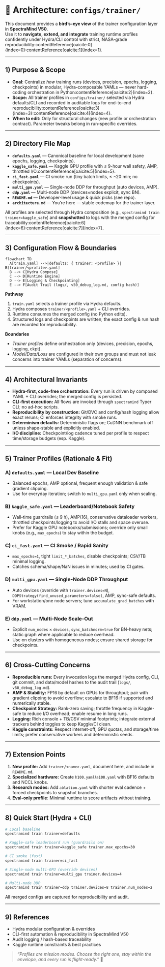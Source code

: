 # 🧩 Architecture: `configs/trainer/`

This document provides a **bird’s-eye view** of the trainer configuration layer in **SpectraMind V50**.  
Use it to **navigate, extend, and integrate** training runtime profiles confidently under Hydra/CLI control with strict, NASA-grade reproducibility:contentReference[oaicite:0]{index=0}:contentReference[oaicite:1]{index=1}.

---

## 1) Purpose & Scope

- **Goal:** Centralize *how* training runs (devices, precision, epochs, logging, checkpoints) in modular, Hydra-composable YAMLs — never hard-coding orchestration in Python:contentReference[oaicite:2]{index=2}.  
- **Scope:** All trainer profiles in `configs/trainer/` selected via Hydra defaults/CLI and recorded in auditable logs for end-to-end reproducibility:contentReference[oaicite:3]{index=3}:contentReference[oaicite:4]{index=4}.  
- **When to edit:** Only for structural changes (new profile or orchestration contract). Parameter tweaks belong in run-specific overrides.

---

## 2) Directory File Map

- **`defaults.yaml`** — Canonical baseline for local development (sane epochs, logging, checkpoints).  
- **`kaggle_safe.yaml`** — Kaggle GPU profile with ≤ 9-hour wall safety, AMP, throttled I/O:contentReference[oaicite:5]{index=5}.  
- **`ci_fast.yaml`** — CI smoke run (tiny batch limits, ≤ ~20 min; no checkpoints).  
- **`multi_gpu.yaml`** — Single-node DDP for throughput (auto devices, AMP).  
- **`ddp.yaml`** — Multi-node DDP (devices×nodes explicit, sync BN).  
- **`README.md`** — Developer-level usage & quick picks (see repo).  
- **`architecture.md`** — You’re here — stable codemap for the trainer layer.

All profiles are selected through Hydra composition (e.g., `spectramind train trainer=kaggle_safe`) and **snapshotted** to logs with the merged config for traceability:contentReference[oaicite:6]{index=6}:contentReference[oaicite:7]{index=7}.

---

## 3) Configuration Flow & Boundaries

```mermaid
flowchart TD
  A[train.yaml] -->|defaults: { trainer: <profile> }| B[trainer/<profile>.yaml]
  B --> C[Hydra Compose]
  C --> D[Runtime Engine]
  D --> E[Logging & Checkpointing]
  E --> F[Audit Trail (logs/, v50_debug_log.md, config hash)]
````

**Pathway**

1. `train.yaml` selects a trainer profile via Hydra defaults.
2. Hydra composes `trainer/<profile>.yaml` + CLI overrides.
3. Runtime consumes the merged config (no Python edits).
4. Structured logs and checkpoints are written; the exact config & run hash are recorded for reproducibility.

**Boundaries**

* *Trainer profiles* define orchestration only (devices, precision, epochs, logging, ckpt).
* *Model/Data/Loss* are configured in their own groups and must not leak concerns into trainer YAMLs (separation of concerns).

---

## 4) Architectural Invariants

* **Hydra-first, code-free orchestration:** Every run is driven by composed YAML + CLI overrides; the merged config is persisted.
* **CLI-first execution:** All flows are invoked through `spectramind` Typer CLI; no ad-hoc scripts.
* **Reproducibility by construction:** Git/DVC and config/hash logging allow exact reruns; CI enforces integrity with smoke runs.
* **Determinism defaults:** Deterministic flags on; CuDNN benchmark off unless shape-stable and explicitly enabled.
* **I/O discipline:** Checkpoint/log cadence tuned per profile to respect time/storage budgets (esp. Kaggle).

---

## 5) Trainer Profiles (Rationale & Fit)

### A) `defaults.yaml` — **Local Dev Baseline**

* Balanced epochs, AMP optional, frequent enough validation & safe gradient clipping.
* Use for everyday iteration; switch to `multi_gpu.yaml` only when scaling.

### B) `kaggle_safe.yaml` — **Leaderboard/Notebook Safety**

* Wall-time guardrails (≤ 9 h), AMP(16), conservative dataloader workers, throttled checkpoints/logging to avoid I/O stalls and space overuse.
* Prefer for Kaggle GPU notebooks/submissions; override only small knobs (e.g., `max_epochs`) to stay within the budget.

### C) `ci_fast.yaml` — **CI Smoke / Rapid Sanity**

* `max_epochs=1`, tight `limit_*_batches`, disable checkpoints; CSV/TB minimal logging.
* Catches schema/shape/NaN issues in minutes; used by CI gates.

### D) `multi_gpu.yaml` — **Single-Node DDP Throughput**

* Auto devices (override with `trainer.devices=N`), `DDPStrategy(find_unused_parameters=false)`, AMP, sync-safe defaults.
* For workstation/one node servers; tune `accumulate_grad_batches` with VRAM.

### E) `ddp.yaml` — **Multi-Node Scale-Out**

* Explicit `num_nodes` × `devices`, `sync_batchnorm=true` for BN-heavy nets; static graph where applicable to reduce overhead.
* Use on clusters with homogeneous nodes; ensure shared storage for checkpoints.

---

## 6) Cross-Cutting Concerns

* **Reproducible runs:** Every invocation logs the merged Hydra config, CLI, git commit, and data/model hashes to the audit trail (`logs/`, `v50_debug_log.md`).
* **AMP & Stability:** FP16 by default on GPUs for throughput; pair with gradient clipping to avoid overflow; escalate to BF16 if supported and numerically stable.
* **Checkpoint Strategy:** Rank-zero saving; throttle frequency in Kaggle-safe to reduce I/O overhead; enable resume in long runs.
* **Logging:** Rich console + TB/CSV minimal footprints; integrate external trackers behind toggles to keep Kaggle/CI clean.
* **Kaggle constraints:** Respect internet-off, GPU quotas, and storage/time limits; prefer conservative workers and deterministic seeds.

---

## 7) Extension Points

1. **New profile:** Add `trainer/<name>.yaml`, document here, and include in `README.md`.
2. **Specialized hardware:** Create `h100.yaml`/`a100.yaml` with BF16 defaults and NCCL knobs.
3. **Research modes:** Add `ablation.yaml` with shorter eval cadence + forced checkpoints to snapshot branches.
4. **Eval-only profile:** Minimal runtime to score artifacts without training.

---

## 8) Quick Start (Hydra + CLI)

```bash
# Local baseline
spectramind train trainer=defaults

# Kaggle-safe leaderboard run (guardrails on)
spectramind train trainer=kaggle_safe trainer.max_epochs=30

# CI smoke (fast)
spectramind train trainer=ci_fast

# Single-node multi-GPU (override devices)
spectramind train trainer=multi_gpu trainer.devices=4

# Multi-node DDP
spectramind train trainer=ddp trainer.devices=8 trainer.num_nodes=2
```

All merged configs are captured for reproducibility and audit.

---

## 9) References

* Hydra modular configuration & overrides
* CLI-first automation & reproducibility in SpectraMind V50
* Audit logging / hash-based traceability
* Kaggle runtime constraints & best practices

> *“Profiles are mission modes. Choose the right one, stay within the envelope, and every run is flight-ready.”* 🚀

```
```
